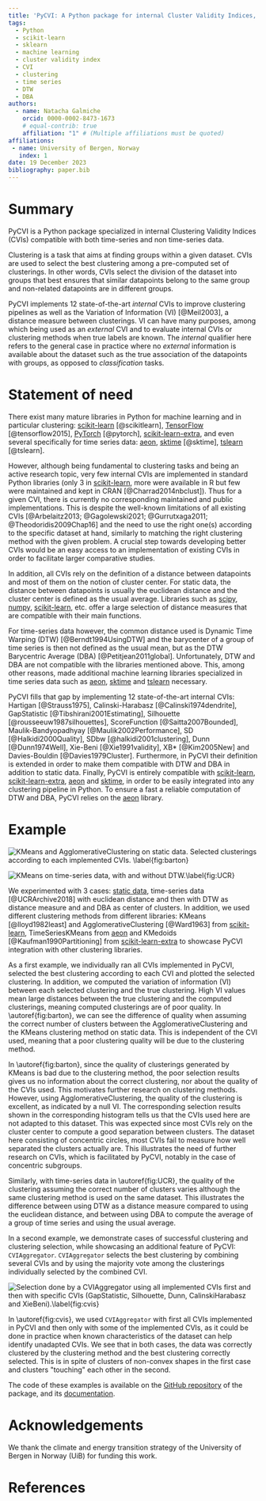 ```yaml
---
title: 'PyCVI: A Python package for internal Cluster Validity Indices, compatible with time-series data'
tags:
  - Python
  - scikit-learn
  - sklearn
  - machine learning
  - cluster validity index
  - CVI
  - clustering
  - time series
  - DTW
  - DBA
authors:
  - name: Natacha Galmiche
    orcid: 0000-0002-8473-1673
    # equal-contrib: true
    affiliation: "1" # (Multiple affiliations must be quoted)
affiliations:
 - name: University of Bergen, Norway
   index: 1
date: 19 December 2023
bibliography: paper.bib
---
```


# Summary

PyCVI is a Python package specialized in internal Clustering Validity Indices (CVIs) compatible with both time-series and non time-series data.

Clustering is a task that aims at finding groups within a given dataset. CVIs are used to select the best clustering among a pre-computed set of clusterings. In other words, CVIs select the division of the dataset into groups that best ensures that similar datapoints belong to the same group and non-related datapoints are in different groups.

PyCVI implements 12 state-of-the-art *internal* CVIs to improve clustering pipelines as well as the Variation of Information (VI) [@Meil2003], a distance measure between clusterings. VI can have many purposes, among which being used as an *external* CVI and to evaluate internal CVIs or clustering methods when true labels are known. The *internal* qualifier here refers to the general case in practice where no *external* information is available about the dataset such as the true association of the datapoints with groups, as opposed to *classification* tasks.

# Statement of need

There exist many mature libraries in Python for machine learning and in particular clustering: [scikit-learn](https://scikit-learn.org/stable/index.html) [@scikitlearn], [TensorFlow](https://www.tensorflow.org/) [@tensorflow2015], [PyTorch](https://pytorch.org/) [@pytorch], [scikit-learn-extra](https://scikit-learn-extra.readthedocs.io/en/stable/), and even several specifically for time series data: [aeon](https://www.aeon-toolkit.org/en/latest/index.html), [sktime](https://www.sktime.net/en/stable/index.html) [@sktime], [tslearn](https://tslearn.readthedocs.io/en/stable/) [@tslearn].

However, although being fundamental to clustering tasks and being an active research topic, very few internal CVIs are implemented in standard Python libraries (only 3 in [scikit-learn](https://scikit-learn.org/stable/index.html), more were available in R but few were maintained and kept in CRAN [@Charrad2014nbclust]). Thus for a given CVI, there is currently no corresponding maintained and public implementations. This is despite the well-known limitations of all existing CVIs [@Arbelaitz2013; @Gagolewski2021; @Gurrutxaga2011; @Theodoridis2009Chap16] and the need to use the right one(s) according to the specific dataset at hand, similarly to matching the right clustering method with the given problem. A crucial step towards developing better CVIs would be an easy access to an implementation of existing CVIs in order to facilitate larger comparative studies.

In addition, all CVIs rely on the definition of a distance between datapoints and most of them on the notion of cluster center. For static data, the distance between datapoints is usually the euclidean distance and the cluster center is defined as the usual average. Libraries such as [scipy](https://docs.scipy.org/doc/scipy/index.html), [numpy](https://numpy.org/doc/stable/), [scikit-learn](https://scikit-learn.org/stable/index.html), etc. offer a large selection of distance measures that are compatible with their main functions.

For time-series data however, the common distance used is Dynamic Time Warping (DTW) [@Berndt1994UsingDTW] and the barycenter of a group of time series is then not defined as the usual mean, but as the DTW Barycentric Average (DBA) [@Petitjean2011global]. Unfortunately, DTW and DBA are not compatible with the libraries mentioned above. This, among other reasons, made additional machine learning libraries specialized in time series data such as [aeon](https://www.aeon-toolkit.org/en/latest/index.html), [sktime](https://www.sktime.net/en/stable/index.html) and [tslearn](https://tslearn.readthedocs.io/en/stable/) necessary.

PyCVI fills that gap by implementing 12 state-of-the-art internal CVIs: Hartigan [@Strauss1975], Calinski-Harabasz [@Calinski1974dendrite], GapStatistic [@Tibshirani2001Estimating], Silhouette [@rousseeuw1987silhouettes], ScoreFunction [@Saitta2007Bounded], Maulik-Bandyopadhyay [@Maulik2002Performance], SD [@Halkidi2000Quality], SDbw [@halkidi2001clustering], Dunn [@Dunn1974Well], Xie-Beni [@Xie1991validity], XB* [@Kim2005New] and Davies-Bouldin [@Davies1979Cluster]. Furthermore, in PyCVI their definition is extended in order to make them compatible with DTW and DBA in addition to static data. Finally, PyCVI is entirely compatible with [scikit-learn](https://scikit-learn.org/stable/index.html), [scikit-learn-extra](https://scikit-learn-extra.readthedocs.io/en/stable/), [aeon](https://www.aeon-toolkit.org/en/latest/index.html) and [sktime](https://www.sktime.net/en/stable/index.html), in order to be easily integrated into any clustering pipeline in Python. To ensure a fast a reliable computation of DTW and DBA, PyCVI relies on the [aeon](https://www.aeon-toolkit.org/en/latest/index.html) library.

# Example

![KMeans and AgglomerativeClustering on static data. Selected clusterings according to each implemented CVIs. \label{fig:barton}](./Barton_data.png)

![KMeans on time-series data, with and without DTW.\label{fig:UCR}](./UCR_data.png)

We experimented with 3 cases: [static data](https://github.com/deric/clustering-benchmark), time-series data [@UCRArchive2018] with euclidean distance and then with DTW as distance measure and and DBA as center of clusters. In addition, we used different clustering methods from different libraries: KMeans [@lloyd1982least] and AgglomerativeClustering [@Ward1963] from [scikit-learn](https://scikit-learn.org/stable/index.html), TimeSeriesKMeans from [aeon](https://www.aeon-toolkit.org/en/latest/index.html) and KMedoids [@Kaufman1990Partitioning] from [scikit-learn-extra](https://scikit-learn-extra.readthedocs.io/en/stable/) to showcase PyCVI integration with other clustering libraries.

As a first example, we individually ran all CVIs implemented in PyCVI, selected the best clustering according to each CVI and plotted the selected clustering. In addition, we computed the variation of information (VI) between each selected clustering and the true clustering. High VI values mean large distances between the true clustering and the computed clusterings, meaning computed clusterings are of poor quality. In \autoref{fig:barton}, we can see the difference of quality when assuming the correct number of clusters between the AgglomerativeClustering and the KMeans clustering method on static data. This is independent of the CVI used, meaning that a poor clustering quality will be due to the clustering method.

In \autoref{fig:barton}, since the quality of clusterings generated by KMeans is bad due to the clustering method, the poor selection results gives us no information about the correct clustering, nor about the quality of the CVIs used. This motivates further research on clustering methods. However, using AgglomerativeClustering, the quality of the clustering is excellent, as indicated by a null VI. The corresponding selection results shown in the corresponding histogram tells us that the CVIs used here are not adapted to this dataset. This was expected since most CVIs rely on the cluster center to compute a good separation between clusters. The dataset here consisting of concentric circles, most CVIs fail to measure how well separated the clusters actually are. This illustrates the need of further research on CVIs, which is facilitated by PyCVI, notably in the case of concentric subgroups.

Similarly, with time-series data in \autoref{fig:UCR}, the quality of the clustering assuming the correct number of clusters varies although the same clustering method is used on the same dataset. This illustrates the difference between using DTW as a distance measure compared to using the euclidean distance, and between using DBA to compute the average of a group of time series and using the usual average.

In a second example, we demonstrate cases of successful clustering and clustering selection, while showcasing an additional feature of PyCVI: `CVIAggregator`. `CVIAggregator` selects the best clustering by combining several CVIs and by using the majority vote among the clusterings individually selected by the combined CVI.

![Selection done by a CVIAggregator using all implemented CVIs first and then with specific CVIs (GapStatistic, Silhouette, Dunn, CalinskiHarabasz and XieBeni).\label{fig:cvis}](./cvis.png)

In \autoref{fig:cvis}, we used `CVIAggregator` with first all CVIs implemented in PyCVI and then only with some of the implemented CVIs, as it could be done in practice when known characteristics of the dataset can help identify unadapted CVIs. We see that in both cases, the data was correctly clustered by the clustering method and the best clustering correctly selected. This is in spite of clusters of non-convex shapes in the first case and clusters "touching" each other in the second.

The code of these examples is available on the [GitHub repository](https://github.com/nglm/pycvi) of the package, and its [documentation](https://pycvi.readthedocs.io/en/latest/).

# Acknowledgements

We thank the climate and energy transition strategy of the University of Bergen in Norway (UiB) for funding this work.

# References
